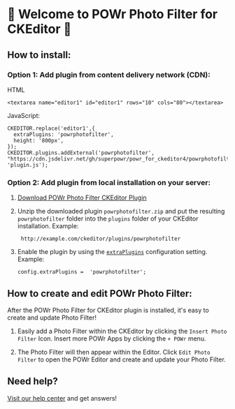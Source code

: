 # 🎉 Welcome to POWr Photo Filter for CKEditor 🎉

## How to install:

### Option 1: Add plugin from content delivery network (CDN):
HTML

    <textarea name="editor1" id="editor1" rows="10" cols="80"></textarea>

JavaScript:

    CKEDITOR.replace('editor1',{
      extraPlugins: 'powrphotofilter',
      height: '800px',
    });
    CKEDITOR.plugins.addExternal('powrphotofilter', "https://cdn.jsdelivr.net/gh/superpowr/powr_for_ckeditor4/powrphotofilter/", 'plugin.js');

### Option 2: Add plugin from local installation on your server:
1.  [Download POWr Photo Filter CKEditor Plugin](https://cdn.jsdelivr.net/gh/superpowr/powr_for_ckeditor4/powrphotofilter/powrphotofilter.zip)
2. Unzip the downloaded plugin  `powrphotofilter.zip`  and put the resulting `powrphotofilter` folder into the  `plugins`  folder of your CKEditor installation. Example:

	    http://example.com/ckeditor/plugins/powrphotofilter

3.  Enable the plugin by using the  [`extraPlugins`](https://ckeditor.com/docs/ckeditor4/latest/api/CKEDITOR_config.html#cfg-extraPlugins)  configuration setting. Example:

	    config.extraPlugins =  'powrphotofilter';



## How to create and edit POWr Photo Filter:

After the POWr Photo Filter for CKEditor plugin is installed, it's easy to create and update Photo Filter!

1. Easily add a Photo Filter within the CKEditor by clicking the `Insert Photo Filter` Icon. Insert more POWr Apps by clicking the `+ POWr` menu.

2. The Photo Filter will then appear within the Editor. Click `Edit Photo Filter` to open the POWr Editor and create and update your Photo Filter.

## Need help?
[Visit our help center](https://www.powr.io/knowledge-base) and get answers!
